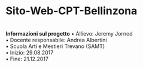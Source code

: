 # Sito-Web-CPT-Bellinzona
<br>
<b>Informazioni sul progetto</b>
•	Allievo: Jeremy Jornod <br>
•	Docente responsabile: Andrea Albertini <br>
•	Scuola Arti e Mestieri Trevano (SAMT) <br>
•	Inizio: 29.08.2017 <br>
•	Fine: 21.12.2017
